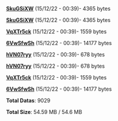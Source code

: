 [**SkuGSiXW**](/data/SkuGSiXW.txt) (15/12/22 - 00:39)- 4365 bytes

[**SkuGSiXW**](/data/SkuGSiXW.txt) (15/12/22 - 00:39)- 4365 bytes

[**VqXTr5ck**](/data/VqXTr5ck.txt) (15/12/22 - 00:39)- 1559 bytes

[**6VwSfwSh**](/data/6VwSfwSh.txt) (15/12/22 - 00:39)- 14177 bytes

[**hVN07ryy**](/data/hVN07ryy.txt) (15/12/22 - 00:39)- 678 bytes

[**hVN07ryy**](/data/hVN07ryy.txt) (15/12/22 - 00:39)- 678 bytes

[**VqXTr5ck**](/data/VqXTr5ck.txt) (15/12/22 - 00:39)- 1559 bytes

[**6VwSfwSh**](/data/6VwSfwSh.txt) (15/12/22 - 00:39)- 14177 bytes

**Total Datas**: 9029

**Total Size**: 54.59 MB / 54.6 MB